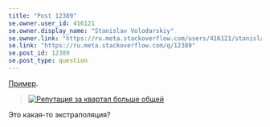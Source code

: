 ```yaml
---
title: "Post 12389"
se.owner.user_id: 416121
se.owner.display_name: "Stanislav Volodarskiy"
se.owner.link: "https://ru.meta.stackoverflow.com/users/416121/stanislav-volodarskiy"
se.link: "https://ru.meta.stackoverflow.com/q/12389"
se.post_id: 12389
se.post_type: question
---
```

<p><a href="https://stackexchange.com/leagues/609/quarter/ru-stackoverflow/2023-01-01/533449?sort=reputationchange#533449">Пример</a>.</p>
<blockquote>
<p><a href="https://i.stack.imgur.com/W3rAA.png" rel="nofollow noreferrer"><img src="https://i.stack.imgur.com/W3rAA.png" alt="Репутация за квартал больше общей" /></a></p>
</blockquote>
<p>Это какая-то экстраполяция?</p>
